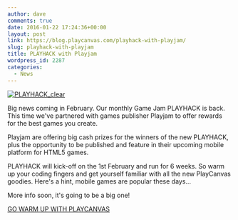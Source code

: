 ```yaml
---
author: dave
comments: true
date: 2016-01-22 17:24:36+00:00
layout: post
link: https://blog.playcanvas.com/playhack-with-playjam/
slug: playhack-with-playjam
title: PLAYHACK with Playjam
wordpress_id: 2287
categories:
  - News
---
```


[![PLAYHACK_clear](https://blog.playcanvas.com/wp-content/uploads/2014/10/PLAYHACK_clear.png)](https://blog.playcanvas.com/wp-content/uploads/2014/10/PLAYHACK_clear.png)

Big news coming in February. Our monthly Game Jam PLAYHACK is back. This time we've partnered with games publisher Playjam to offer rewards for the best games you create.

Playjam are offering big cash prizes for the winners of the new PLAYHACK, plus the opportunity to be published and feature in their upcoming mobile platform for HTML5 games.

PLAYHACK will kick-off on the 1st February and run for 6 weeks. So warm up your coding fingers and get yourself familiar with all the new PlayCanvas goodies. Here's a hint, mobile games are popular these days...

More info soon, it's going to be a big one!

[GO WARM UP WITH PLAYCANVAS](https://playcanvas.com/)
